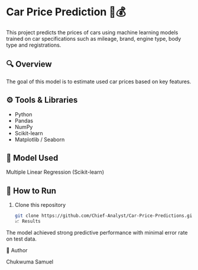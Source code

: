 # Car Price Prediction 🚗💰

This project predicts the prices of cars using machine learning models trained on car specifications such as mileage, brand, engine type, body type and registrations.

## 🔍 Overview
The goal of this model is to estimate used car prices based on key features.

## ⚙️ Tools & Libraries
- Python
- Pandas
- NumPy
- Scikit-learn
- Matplotlib / Seaborn

## 🧠 Model Used
Multiple Linear Regression (Scikit-learn)

## 🚀 How to Run
1. Clone this repository  
   ```bash
   git clone https://github.com/Chief-Analyst/Car-Price-Predictions.git
   📈 Results

The model achieved strong predictive performance with minimal error rate on test data.

👤 Author

Chukwuma Samuel
